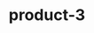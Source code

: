 ---
title: "product-3"
description: Lorem ipsum dolor sit amet, consectetur adipiscing elit, sed do eiusmod tempor incididunt ut labore et dolore magna aliqua. Ut enim ad minim veniam, quis nostrud exercitation ullamco laboris nisi ut aliquip ex ea commodo consequat. Duis aute irure dolor in reprehenderit in voluptate velit esse cillum dolore eu fugiat nulla pariatur. Excepteur sint occaecat cupidatat non proident, sunt in culpa qui officia deserunt mollit anim id est laborum.
img: src/assets/images/products/salloura-oglu/product-3.webp
family: [salloura-oglu-products]
price: 27.99
priceDiscount: 0
weight: 1.00003
rating: 100
id: DuMeXPUZgxd4
bestSelling: true
---